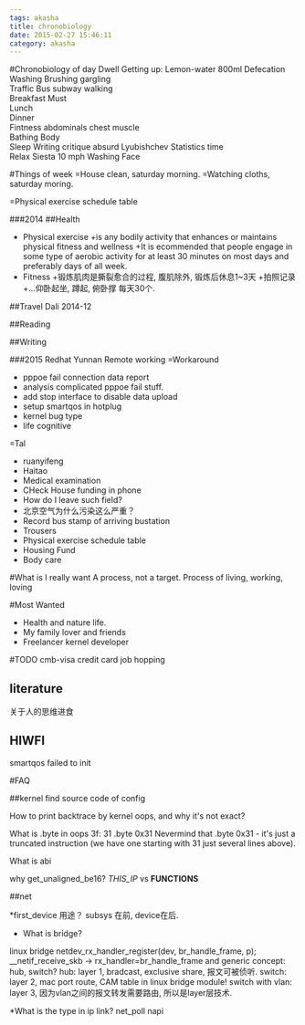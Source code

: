 ```yaml
---
tags: akasha
title: chronobiology
date: 2015-02-27 15:46:11
category: akasha
---
```

#Chronobiology of day 
Dwell				Getting up: Lemon-water 800ml Defecation Washing Brushing gargling		 
Traffic				Bus subway walking														
Breakfast			Must																		
Lunch				
Dinner				
Fintness			abdominals chest muscle													
Bathing			   	Body																		
Sleep
Writing				critique absurd
Lyubishchev			Statistics time																
Relax				Siesta 10 mph
Washing				Face


#Things of week
=House clean, saturday morning.
=Watching cloths, saturday moring.


=Physical exercise schedule table

###2014
##Health
* Physical exercise 
+is any bodily activity that enhances or maintains
	physical fitness and wellness
+It is ecommended that people engage in some type
	of aerobic activity for at least 30 minutes
	on most days and preferably days of all week.	
* Fitness
+锻炼肌肉是撕裂愈合的过程, 腹肌除外, 锻炼后休息1~3天
+拍照记录
+...仰卧起坐, 蹲起, 俯卧撑 每天30个.



##Travel
Dali			2014-12

##Reading

##Writing


###2015
Redhat 
Yunnan Remote working
=Workaround
* pppoe fail connection data report
* analysis complicated pppoe fail stuff.
* add stop interface to disable data upload
* setup smartqos in hotplug
* kernel bug type
* life cognitive

=Tal
* ruanyifeng
* Haitao
* Medical examination
* CHeck House funding in phone
* How do I leave such field?
* 北京空气为什么污染这么严重？
* Record bus stamp of arriving bustation
* Trousers
* Physical exercise schedule table
* Housing Fund
* Body care

#What is I really want
A process, not a target. Process of living, working, loving        
                             
#Most Wanted
* Health and nature life.
* My family lover and friends
* Freelancer kernel developer

#TODO
cmb-visa credit card
job hopping

## literature
关于人的思维进食

## HIWFI
smartqos failed to init 

#FAQ

##kernel
find source code of config


How to print backtrace by kernel oops, and why it's not exact?

What is .byte in oops
 3f:   31                      .byte 0x31 
 Nevermind that .byte 0x31 - it's just a truncated instruction (we have one
 starting with 31 just several lines above). 

What is abi


why get_unaligned_be16?
 _THIS_IP_ vs __FUNCTIONS__

##net

*first_device 用途？
subsys 在前, device在后.

* What is bridge?

linux bridge 
netdev_rx_handler_register(dev, br_handle_frame, p);
__netif_receive_skb -> rx_handler=br_handle_frame
and generic concept: hub, switch?
hub: layer 1, bradcast, exclusive share, 报文可被侦听.
switch: layer 2,  mac port route, CAM table in linux bridge module!
switch with vlan: layer 3, 因为vlan之间的报文转发需要路由, 所以是layer层技术.

*What is the type in ip link?
net_poll
napi
